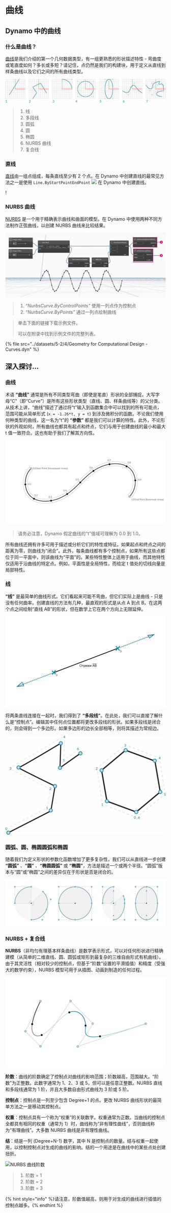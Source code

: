 # 曲线

## Dynamo 中的曲线

### 什么是曲线？

[曲线](4-curves.md#deep-dive-into...)是我们介绍的第一个几何数据类型，有一组更熟悉的形状描述特性 - 弯曲度或笔直度如何？多长或多短？请记住，点仍然是我们的构建块，用于定义从直线到样条曲线以及它们之间的所有曲线类型。

![曲线类型](../images/5-2/4/CurveTypes.jpg)

> 1. 线
> 2. 多段线
> 3. 圆弧
> 4. 圆
> 5. 椭圆
> 6. NURBS 曲线
> 7. 复合线

### 直线

[直线](4-curves.md#lines)由一组点组成，每条直线至少有 2 个点。在 Dynamo 中创建直线的最常见方法之一是使用 `Line.ByStartPointEndPoint` ![](images/5-2/4/Linebystartpointendpoint.jpg) 在 Dynamo 中创建直线。

\![](<../images/5-2/4/curves - line by start point end point (1).jpg>)

### NURBS 曲线

[NURBS](4-curves.md#nurbs-+-polycurves) 是一个用于精确表示曲线和曲面的模型。在 Dynamo 中使用两种不同方法制作正弦曲线，以创建 NURBS 曲线来比较结果。

![](../images/5-2/4/curves-NurbsCurves.jpg)

> 1. _“NurbsCurve.ByControlPoints”_ 使用一列点作为控制点
> 2. _“NurbsCurve.ByPoints”_ 通过一列点绘制曲线

> 单击下面的链接下载示例文件。
>
> 可以在附录中找到示例文件的完整列表。

{% file src="../datasets/5-2/4/Geometry for Computational Design - Curves.dyn" %}

## 深入探讨...

### 曲线

术语 **“曲线”** 通常是所有不同类型弯曲（即使是笔直）形状的全部捕捉。大写字母“C”（即“Curve”）是所有这些形状类型（直线、圆、样条曲线等）的父分类。从技术上讲，“曲线”描述了通过将“t”输入到函数集合中可以找到的所有可能点，范围可能从简单形式 (`x = -1.26*t, y = t`) 到涉及微积分的函数。不论我们使用何种类型的曲线，这一名为“t”的 **“参数”** 都是我们可以计算的特性。此外，不论形状的外观如何，所有曲线也都具有起点和终点，它们与用于创建曲线的最小和最大 t 值一致符合。这也有助于我们了解其方向性。

![曲线参数](../images/5-2/4/CurveParameter.jpg)

> 请务必注意，Dynamo 假定曲线的“t”值域可理解为 0.0 到 1.0。

所有曲线还拥有许多可用于描述或分析它们的特性或特征。如果起点和终点之间的距离为零，则曲线为“闭合”。此外，每条曲线都有多个控制点，如果所有这些点都位于同一平面中，则该曲线为“平面”的。某些特性整体上适用于曲线，而其他特性仅适用于沿曲线的特定点。例如，平面性是全局特性，而给定 t 值处的切线向量是局部特性。

### 线

**“线”** 是最简单的曲线形式。它们看起来可能不弯曲，但它们实际上是曲线 - 只是没有任何曲率。创建直线的方法有几种，最直观的形式是从点 A 到点 B。在这两个点之间绘制“直线 AB”的形状，但在数学上它在两个方向上无限延伸。

![直线](../images/5-2/4/Line.jpg)

将两条直线连接在一起时，我们得到了 **“多段线”**。在此处，我们可以直接了解什么是“控制点”。编辑其中任何点位置都将更改多段线的形状。如果多段线是闭合的，则会得到一个多边形。如果多边形的边长全部相等，则将其描述为常规边。

![多段线 + 多边形](../images/5-2/4/Polyline.jpg)

### 圆弧、圆、椭圆圆弧和椭圆

随着我们为定义形状的参数化函数增加了更多复杂性，我们可以从直线进一步创建 **“圆弧”** 、**“圆”** 、**“椭圆圆弧”** 或 **“椭圆”**，方法是描述一个或两个半径。“圆弧”版本与“圆”或“椭圆”之间的差异仅在于形状是否是闭合的。

![圆弧 + 圆](../images/5-2/4/Arcs+Circles.jpg)

### NURBS + 复合线

**NURBS**（非均匀有理基本样条曲线）是数学表示形式，可以对任何形状进行精确建模（从简单的二维直线、圆、圆弧或矩形到最复杂的三维自由形式有机曲线）。由于其灵活性（相对较少的控制点，但基于“阶数”设置的平滑插值）和精度（受强大的数学约束），NURBS 模型可用于从插图、动画到制造的任何过程。

![NURBS 曲线](../images/5-2/4/NURBScurve.jpg)

**阶数**：曲线的阶数确定了控制点对曲线的影响范围；阶数越高，范围越大。“阶数”为正整数。此数字通常为 1、2、3 或 5，但可以是任意正整数。NURBS 直线和多段线通常为 1 阶，并且大多数自由形式曲线为 3 阶或 5 阶。

**控制点**：控制点是一列至少包含 Degree+1 的点。更改 NURBS 曲线形状的最简单方法之一是移动其控制点。

**权重**：控制点具有一个称为“权重”的关联数字。权重通常为正数。当曲线的控制点全都具有相同的权重（通常为 1）时，曲线称为“非有理性曲线”，否则曲线称为“有理曲线”。大多数 NURBS 曲线是非有理性曲线。

**结**：结是一列 (Degree+N-1) 数字，其中 N 是控制点的数量。结与权重一起使用，以控制控制点对生成的曲线的影响。结的一个用途是在曲线中的某些点处创建扭折。

![NURBS 曲线阶数](../images/5-2/4/NURBScurve\_Degree.jpg)

> 1. 阶数 = 1
> 2. 阶数 = 2
> 3. 阶数 = 3

{% hint style="info" %}请注意，阶数值越高，则用于对生成的曲线进行插值的控制点越多。{% endhint %}
